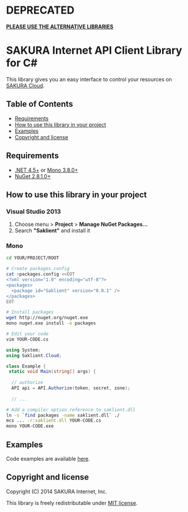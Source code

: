 # DEPRECATED

**[PLEASE USE THE ALTERNATIVE LIBRARIES](https://developer.sakura.ad.jp/)**

# SAKURA Internet API Client Library for C&#35;

This library gives you an easy interface to control your resources on
[SAKURA Cloud](https://secure.sakura.ad.jp/cloud/).


## Table of Contents

* [Requirements](#requirements)
* [How to use this library in your project](#how-to-use-this-library-in-your-project)
* [Examples](#examples)
* [Copyright and license](#copyright-and-license)


## Requirements

- [.NET 4.5+](http://www.microsoft.com/ja-jp/net/default.aspx) or [Mono 3.8.0+](http://www.mono-project.com/)
- [NuGet 2.8.1.0+](https://www.nuget.org/)


## How to use this library in your project

### Visual Studio 2013

1. Choose menu > **Project** > **Manage NuGet Packages...**
2. Search **"Saklient"** and install it

### Mono

```bash
cd YOUR/PROJECT/ROOT

# Create packages.config
cat >packages.config <<EOT
<?xml version="1.0" encoding="utf-8"?>
<packages>
  <package id="Saklient" version="0.0.1" />
</packages>
EOT

# Install packages
wget http://nuget.org/nuget.exe
mono nuget.exe install -o packages

# Edit your code
vim YOUR-CODE.cs
```

```csharp
using System;
using Saklient.Cloud;

class Example {
 static void Main(string[] args) {
  
  // authorize
  API api = API.Authorize(token, secret, zone);
  
  // ...
```

```bash
# Add a compiler option reference to saklient.dll
ln -s `find packages -name saklient.dll` ./
mcs ... -r:saklient.dll YOUR-CODE.cs
mono YOUR-CODE.exe
```


## Examples

Code examples are available [here](http://sakura-internet.github.io/saklient.doc/).


## Copyright and license

Copyright (C) 2014 SAKURA Internet, Inc.

This library is freely redistributable under [MIT license](http://www.opensource.org/licenses/mit-license.php).

